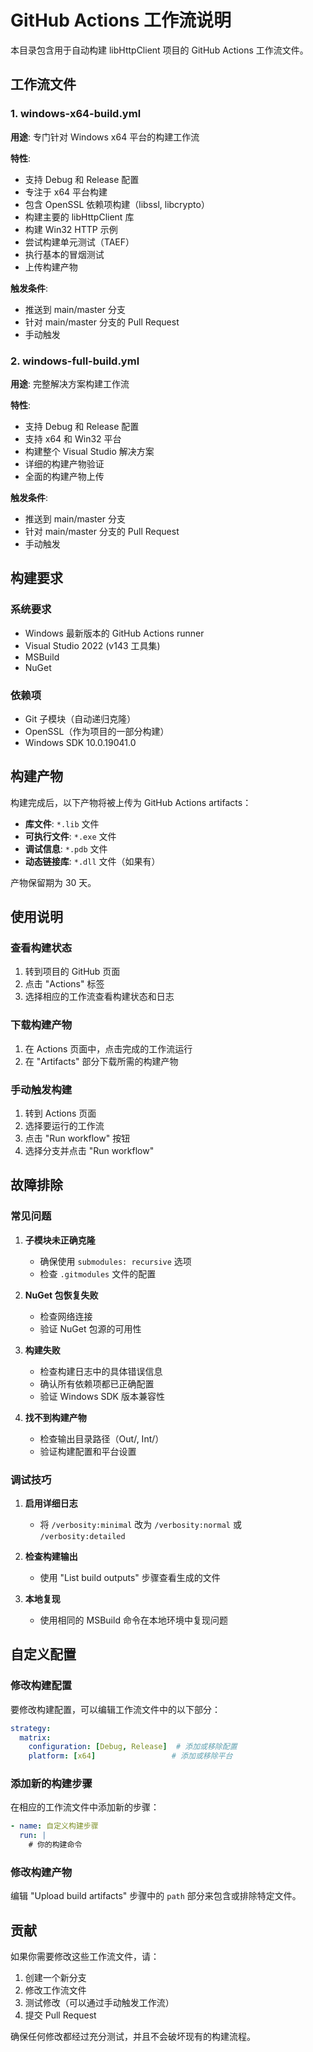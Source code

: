 # GitHub Actions 工作流说明

本目录包含用于自动构建 libHttpClient 项目的 GitHub Actions 工作流文件。

## 工作流文件

### 1. windows-x64-build.yml
**用途**: 专门针对 Windows x64 平台的构建工作流

**特性**:
- 支持 Debug 和 Release 配置
- 专注于 x64 平台构建
- 包含 OpenSSL 依赖项构建（libssl, libcrypto）
- 构建主要的 libHttpClient 库
- 构建 Win32 HTTP 示例
- 尝试构建单元测试（TAEF）
- 执行基本的冒烟测试
- 上传构建产物

**触发条件**:
- 推送到 main/master 分支
- 针对 main/master 分支的 Pull Request
- 手动触发

### 2. windows-full-build.yml
**用途**: 完整解决方案构建工作流

**特性**:
- 支持 Debug 和 Release 配置
- 支持 x64 和 Win32 平台
- 构建整个 Visual Studio 解决方案
- 详细的构建产物验证
- 全面的构建产物上传

**触发条件**:
- 推送到 main/master 分支
- 针对 main/master 分支的 Pull Request
- 手动触发

## 构建要求

### 系统要求
- Windows 最新版本的 GitHub Actions runner
- Visual Studio 2022 (v143 工具集)
- MSBuild
- NuGet

### 依赖项
- Git 子模块（自动递归克隆）
- OpenSSL（作为项目的一部分构建）
- Windows SDK 10.0.19041.0

## 构建产物

构建完成后，以下产物将被上传为 GitHub Actions artifacts：

- **库文件**: `*.lib` 文件
- **可执行文件**: `*.exe` 文件
- **调试信息**: `*.pdb` 文件
- **动态链接库**: `*.dll` 文件（如果有）

产物保留期为 30 天。

## 使用说明

### 查看构建状态
1. 转到项目的 GitHub 页面
2. 点击 "Actions" 标签
3. 选择相应的工作流查看构建状态和日志

### 下载构建产物
1. 在 Actions 页面中，点击完成的工作流运行
2. 在 "Artifacts" 部分下载所需的构建产物

### 手动触发构建
1. 转到 Actions 页面
2. 选择要运行的工作流
3. 点击 "Run workflow" 按钮
4. 选择分支并点击 "Run workflow"

## 故障排除

### 常见问题

1. **子模块未正确克隆**
   - 确保使用 `submodules: recursive` 选项
   - 检查 `.gitmodules` 文件的配置

2. **NuGet 包恢复失败**
   - 检查网络连接
   - 验证 NuGet 包源的可用性

3. **构建失败**
   - 检查构建日志中的具体错误信息
   - 确认所有依赖项都已正确配置
   - 验证 Windows SDK 版本兼容性

4. **找不到构建产物**
   - 检查输出目录路径（Out/, Int/）
   - 验证构建配置和平台设置

### 调试技巧

1. **启用详细日志**
   - 将 `/verbosity:minimal` 改为 `/verbosity:normal` 或 `/verbosity:detailed`

2. **检查构建输出**
   - 使用 "List build outputs" 步骤查看生成的文件

3. **本地复现**
   - 使用相同的 MSBuild 命令在本地环境中复现问题

## 自定义配置

### 修改构建配置
要修改构建配置，可以编辑工作流文件中的以下部分：

```yaml
strategy:
  matrix:
    configuration: [Debug, Release]  # 添加或移除配置
    platform: [x64]                 # 添加或移除平台
```

### 添加新的构建步骤
在相应的工作流文件中添加新的步骤：

```yaml
- name: 自定义构建步骤
  run: |
    # 你的构建命令
```

### 修改构建产物
编辑 "Upload build artifacts" 步骤中的 `path` 部分来包含或排除特定文件。

## 贡献

如果你需要修改这些工作流文件，请：

1. 创建一个新分支
2. 修改工作流文件
3. 测试修改（可以通过手动触发工作流）
4. 提交 Pull Request

确保任何修改都经过充分测试，并且不会破坏现有的构建流程。